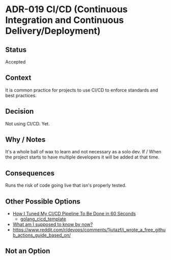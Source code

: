 # ADR-019 CI/CD (Continuous Integration and Continuous Delivery/Deployment)

## Status

Accepted

## Context

It is common practice for projects to use CI/CD to enforce standards and best
practices.

## Decision

Not using CI/CD. Yet.

## Why / Notes

It's a whole ball of wax to learn and not necessary as a solo dev. If / When the
project starts to have multiple developers it will be added at that time.

## Consequences

Runs the risk of code going live that isn's properly tested.

## Other Possible Options

- [How I Tuned My CI/CD Pipeline To Be Done in 60 Seconds](https://mzfit.app/blog/the_one_where_i_tune_my_cdcd_pipeline/)
  - [golang_cicd_template](https://github.com/sethgecko13/golang_cicd_template)
- [What am I supposed to know by now?](https://www.reddit.com/r/devops/comments/1jsc3ti/what_am_i_supposed_to_know_by_now/)
- https://www.reddit.com/r/devops/comments/1jutazf/i_wrote_a_free_github_actions_guide_based_on/

## Not an Option

